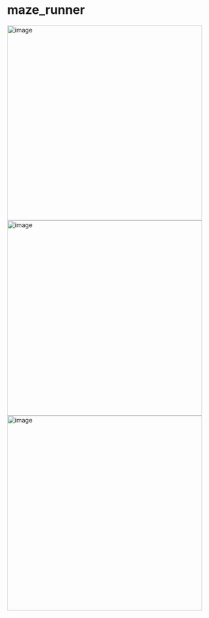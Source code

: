 # maze_runner
<img width="452" alt="image" src="https://user-images.githubusercontent.com/112558182/187680766-b7c9e609-71b4-4524-993a-62f1e56c7691.png">
<img width="452" alt="image" src="https://user-images.githubusercontent.com/112558182/187680786-e5399523-8bf8-40df-8b0e-97ed97d88265.png">
<img width="452" alt="image" src="https://user-images.githubusercontent.com/112558182/187680802-7a92e8fc-41eb-4a57-850a-0ab2f52e6b30.png">

